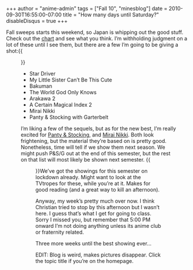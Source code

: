 +++
author = "anime-admin"
tags = ["Fall 10", "minesblog"]
date = 2010-09-30T16:55:00-07:00
title = "How many days until Saturday?"
disableDisqus = true
+++

Fall sweeps starts this weekend, so Japan is whipping out the good stuff. Check out the [chart](http://1.bp.blogspot.com/_uOboqselkE8/TGlKs1S2ifI/AAAAAAAAAME/mv7Vnh62HVc/s1600/anime_fall_2010_chart.jpg) and see what you think. I’m withholding judgment on a lot of these until I see them, but there are a few I’m going to be giving a shot:{{<figure src="../files/2010/09/My-Little-Sis%C2%ADter-Can%E2%80%99t-Be-This-Cute-Ore-no-Imouto-ga-Konna-ni-Kawaii-Wake-ga-Nai.jpg" link="../files/2010/09/My-Little-Sis%C2%ADter-Can%E2%80%99t-Be-This-Cute-Ore-no-Imouto-ga-Konna-ni-Kawaii-Wake-ga-Nai.jpg" width="206" height="320">}}

- Star Driver
- My Little Sister Can’t Be This Cute
- Bakuman
- The World God Only Knows
- Arakawa 2
- A Certain Magical Index 2
- Mirai Nikki
- Panty & Stocking with Garterbelt

I’m liking a few of the sequels, but as for the new best, I’m really excited for [Panty & Stocking](http://www.youtube.com/watch?v=FtpBLQM9Xn4), and [Mirai Nikki](http://www.youtube.com/watch?v=52P0DM-JDMg). Both look frightening, but the material they’re based on is pretty good. Nonetheless, time will tell if we show them next season. We might push P&S/G out at the end of this semester, but the rest on that list will most likely be shown next semester. {{<figure src="http://minesblog.com/anime/files/2010/09/Panty-Stocking-lolis1_4307.jpg" link="http://minesblog.com/anime/files/2010/09/Panty-Stocking-lolis1_4307.jpg" width="311" height="300">}}We’ve got the showings for this semester on lockdown already. Might want to look at the TVtropes for these, while you’re at it. Makes for good reading (and a great way to kill an afternoon).

Anyway, my week’s pretty much over now. I think Christian tried to stop by this afternoon but I wasn’t here. I guess that’s what I get for going to class. Sorry I missed you, but remember that 5:00 PM onward I’m not doing anything unless its anime club or fraternity related.

Three more weeks until the best showing ever…

EDIT: Blog is weird, makes pictures disappear. Click the topic title if you’re on the homepage.

